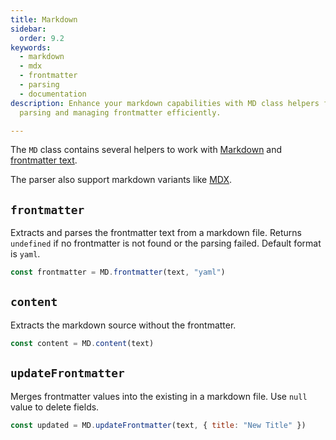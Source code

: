 ```yaml
---
title: Markdown
sidebar:
  order: 9.2
keywords:
  - markdown
  - mdx
  - frontmatter
  - parsing
  - documentation
description: Enhance your markdown capabilities with MD class helpers for
  parsing and managing frontmatter efficiently.

---
```


The `MD` class contains several helpers to work with [Markdown](https://www.markdownguide.org/cheat-sheet/) and [frontmatter text](https://jekyllrb.com/docs/front-matter/).

The parser also support markdown variants like [MDX](https://mdxjs.com/).

## `frontmatter`

Extracts and parses the frontmatter text from a markdown file. Returns `undefined` if no frontmatter is not found or the parsing failed. Default format is `yaml`.

```javascript
const frontmatter = MD.frontmatter(text, "yaml")
```

## `content`

Extracts the markdown source without the frontmatter.

```javascript
const content = MD.content(text)
```

## `updateFrontmatter`

Merges frontmatter values into the existing in a markdown file. Use `null` value to delete fields.

```javascript
const updated = MD.updateFrontmatter(text, { title: "New Title" })
```
